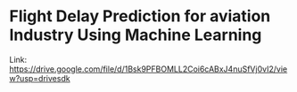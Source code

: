 # Flight Delay Prediction for aviation Industry Using Machine Learning
Link: https://drive.google.com/file/d/1Bsk9PFBOMLL2Coi6cABxJ4nuSfVj0vI2/view?usp=drivesdk
